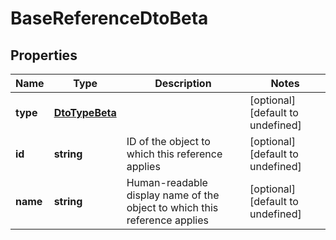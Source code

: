 # BaseReferenceDtoBeta

## Properties

Name | Type | Description | Notes
------------ | ------------- | ------------- | -------------
**type** | [**DtoTypeBeta**](DtoTypeBeta.md) |  | [optional] [default to undefined]
**id** | **string** | ID of the object to which this reference applies | [optional] [default to undefined]
**name** | **string** | Human-readable display name of the object to which this reference applies | [optional] [default to undefined]

